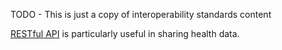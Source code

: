 TODO - This is just a copy of interoperability standards content 

[RESTful API](https://hl7.org/fhir/R4/http.html) is particularly useful in sharing health data.
